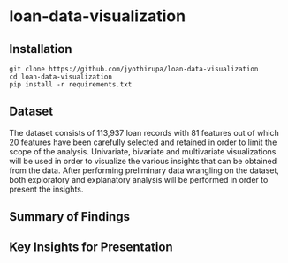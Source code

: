 # loan-data-visualization

## Installation

```
git clone https://github.com/jyothirupa/loan-data-visualization
cd loan-data-visualization
pip install -r requirements.txt
```


## Dataset

The dataset consists of 113,937 loan records with 81 features out of which 20 features have been carefully selected and retained in order to limit the scope of the analysis. Univariate, bivariate and multivariate visualizations will be used in order to visualize the various insights that can be obtained from the data. After performing preliminary data wrangling on the dataset, both exploratory and explanatory analysis will be performed in order to present the insights.


## Summary of Findings



## Key Insights for Presentation

